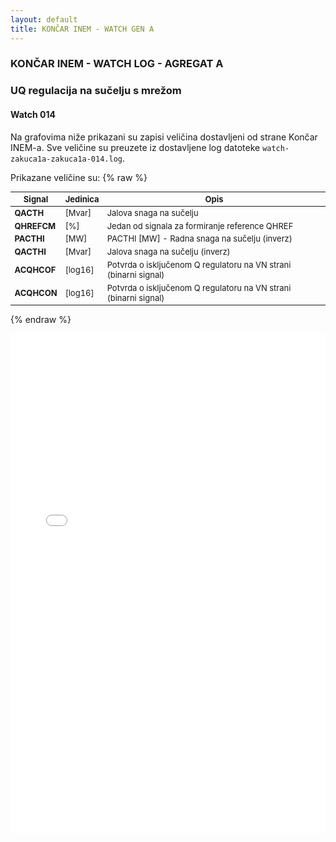 ```yaml
---
layout: default
title: KONČAR INEM - WATCH GEN A
---
```


### KONČAR INEM - WATCH LOG - AGREGAT A 

### UQ regulacija na sučelju s mrežom

#### Watch 014

Na grafovima niže prikazani su zapisi veličina dostavljeni od strane Končar INEM-a. 
Sve veličine su preuzete iz dostavljene log datoteke `watch-zakuca1a-zakuca1a-014.log`.
                               
Prikazane veličine su:
{% raw %}

<style scoped>
table {
  font-size: 13px;
}
</style>
| Signal | Jedinica | Opis |
|--------|----------|------|
| **QACTH** | [Mvar] | Jalova snaga na sučelju |
| **QHREFCM** | [%] | Jedan od signala za formiranje reference QHREF |
| **PACTHI** | [MW] | PACTHI [MW] - Radna snaga na sučelju (inverz) |
| **QACTHI** | [Mvar] | Jalova snaga na sučelju (inverz) |
| **ACQHCOF** | [log16] | Potvrda o isključenom Q regulatoru na VN strani (binarni signal) |
| **ACQHCON** | [log16] | Potvrda o isključenom Q regulatoru na VN strani (binarni signal) |

{% endraw %}

<div class="wide-graph">
    <iframe src="{{ site.baseurl }}/watch-htmls-a/watch-zakuca1a-zakuca1a-014.html" width="100%" height="800px" frameborder="0"></iframe>
</div>
